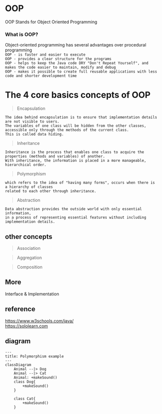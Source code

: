 # OOP
OOP Stands for Object Oriented Programming
### What is OOP?
Object-oriented programming has several advantages over procedural programming
<br>
`OOP - is faster and easier to execute`
<br>
`OOP - provides a clear structure for the programs`
<br>
`OOP - helps to keep the Java code DRY "Don't Repeat Yourself", and makes the code easier to maintain, modify and debug`
<br>
`OOP - makes it possible to create full reusable applications with less code and shorter development time`

# The 4 core basics concepts of OOP
> Encapsulation
```
The idea behind encapsulation is to ensure that implementation details are not visible to users. 
The variables of one class will be hidden from the other classes, accessible only through the methods of the current class. 
This is called data hiding.
```
> Inheritance
```
Inheritance is the process that enables one class to acquire the properties (methods and variables) of another. 
With inheritance, the information is placed in a more manageable, hierarchical order.
```
> Polymorphism
```
which refers to the idea of "having many forms", occurs when there is a hierarchy of classes 
related to each other through inheritance.
```
> Abstraction
```
Data abstraction provides the outside world with only essential information, 
in a process of representing essential features without including implementation details.
```
## other concepts

> Association

> Aggregation

> Composition


## More

Interface & Implementation

## reference

https://www.w3schools.com/java/
<br>
https://sololearn.com



## diagram

```mermaid
---
title: Polymorphism example
---
classDiagram
    Animal --|> Dog
    Animal --|> Cat
    Animal: +makeSound()
    class Dog{
        +makeSound()
    }
    
    class Cat{
        +makeSound()
    }
    

```

